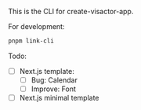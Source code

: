 This is the CLI for create-visactor-app.

For development:

```bash
pnpm link-cli
```

Todo:

- [ ] Next.js template:
  - [ ] Bug: Calendar
  - [ ] Improve: Font
- [ ] Next.js minimal template
